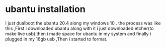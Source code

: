 # ubantu installation
 I just dualboot the ubantu 20.4 along my windows 10 . the process was like this ,First i downloaded ubantu along with it i just downloaded 
etcher(to make live usb).then i made space for ubantu in my system and finally i plugged in my 16gb usb ,Then i started to format.



